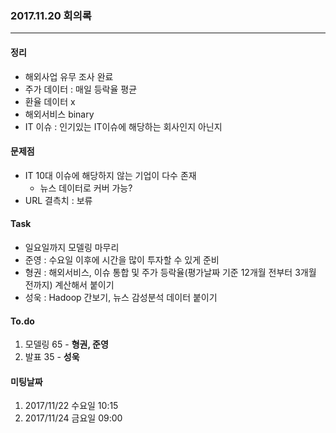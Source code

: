 ### 2017.11.20 회의록
-----------------

#### 정리
- 해외사업 유무 조사 완료
- 주가 데이터 : 매일 등락율 평균
- 환율 데이터 x
- 해외서비스 binary
- IT 이슈 : 인기있는 IT이슈에 해당하는 회사인지 아닌지
 

#### 문제점
- IT 10대 이슈에 해당하지 않는 기업이 다수 존재
    - 뉴스 데이터로 커버 가능?
- URL 결측치 : 보류


#### Task
- 일요일까지 모델링 마무리
- 준영 : 수요일 이후에 시간을 많이 투자할 수 있게 준비
- 형권 : 해외서비스, 이슈 통합 및 주가 등락율(평가날짜 기준 12개월 전부터 3개월 전까지) 계산해서 붙이기
- 성욱 : Hadoop 간보기, 뉴스 감성분석 데이터 붙이기

#### To.do
1) 모델링    65 - __형권, 준영__
2) 발표     35 - __성욱__

#### 미팅날짜
1) 2017/11/22 수요일 10:15
2) 2017/11/24 금요일 09:00